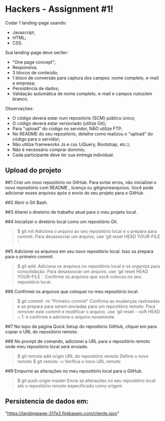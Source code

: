 # Hackers - Assignment #1!

Codar 1 landing-page usando:
- Javascript;
- HTML;
- CSS.

Sua landing-page deve ser/ter:
- "One page concept";
- Responsiva;
- 3 blocos de conteúdo;
- 1 bloco de conversão para captura dos campos: nome completo, e-mail e empresa;
- Persistência de dados;
- Validação automática de nome completo, e-mail e campos nulos/em branco;

Observações:
- O código deverá estar num repositório (SCM) público único;
- O código deverá estar versionado (utilize Git);
- Para "upload" do código no servidor, NÃO utilize FTP;
- No README do seu repositório, detalhe como realizou o "upload" do código para o servidor;
- Não utilize frameworks Js e css (JQuery, Bootstrap, etc.);
- Não é necessário comprar domínio;
- Cada participante deve ter sua entrega individual.

## Upload do projeto

##1 Criei um novo repositório no GitHub. Para evitar erros, não inicializei o novo repositório com README , licença ou gitignorearquivos. Você pode adicionar esses arquivos após o envio do seu projeto para o GitHub.

##2 Abrir o Git Bash.

##3 Alterei o diretório de trabalho atual para o meu projeto local.

##4 Inicializei o diretório local como um repositório Git.
>$ git init
>Adiciona o arquivo ao seu repositório local e o prepara para commit. Para desassociar um arquivo, use 'git reset HEAD YOUR-FILE '.

##5 Adicionei os arquivos em seu novo repositório local. Isso os prepara para o primeiro commit.
>$ git add. 
>Adiciona os arquivos no repositório local e os organiza para consolidação. Para desassociar um arquivo, use 'git reset HEAD YOUR-FILE '.
Confirme os arquivos que você colocou no seu repositório local.

##6 Confirmei os arquivos que coloquei no meu repositório local.
>$ git commit -m "Primeiro commit" 
>Confirma as mudanças rastreadas e as prepara para serem enviadas para um repositório remoto. Para remover este commit e modificar o arquivo, use 'git reset --soft HEAD ~ 1' e confirme e adicione o arquivo novamente.

##7 No topo da página Quick Setup do repositório GitHub, cliquei em  para copiar o URL do repositório remoto.

##8 No prompt de comando, adicionei a URL para o repositório remoto onde meu repositório local será enviado.
>$ git remote add origin URL do repositório remoto
>Define o novo remoto 
>$ git remoto -v 
>Verifica o novo URL remoto

##9 Empurrei as alterações no meu repositório local para o GitHub.
>$ git push origin master 
>Envia as alterações no seu repositório local até o repositório remoto especificado como origem

## Persistencia de dados em:
"https://landingpage-317e2.firebaseio.com/cliente.json"